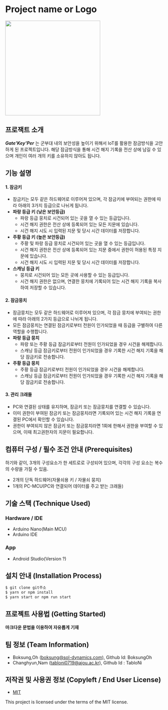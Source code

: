 # Project name or Logo
<!-- ![Logo](https://logosbynick.com/wp-content/uploads/2018/03/final-logo-example.png)
프로젝트명 또는 프로젝트 로고 이미지 **(택1)** -->

<img src="https://user-images.githubusercontent.com/89676600/134014996-9765eac4-832e-4bcf-9888-df70b026a703.jpg"  width="300" height="300"/>

## 프로잭트 소개
***Gate'Key'Per*** 는 군부대 내의 보안성을 높이기 위해서 IoT를 활용한 잠금방식을 고안하게 된 프로젝트입니다. 해당 잠금방식을 통해 시건 해지 기록을 전산 상에 남길 수 있으며 개인이 여러 개의 키를 소유하지 않아도 됩니다.

## 기능 설명
#### 1. 잠금키
 
 - 잠금키는 모두 같은 하드웨어로 이루어져 있으며, 각 잠금키에 부여되는 권한에 따라 아래의 3가지 등급으로 나뉘게 됩니다.
 - **파랑 등급 키 (낮은 보안등급)**
	 - 파랑 등급 뭉치로 시건되어 있는 곳을 열 수 있는 등급입니다.
	 - 시건 해지 권한은 전산 상에 등록되어 있는 모든 지문에 있습니다.
	 - 시건 해지 시도 시 입력된 지문 및 당시 시간 데이터를 저장합니다.
 - **주황 등급 키 (높은 보안등급)**
	 - 주황 및 파랑 등급 뭉치로 시건되어 있는 곳을 열 수 있는 등급입니다.
	 - 시건 해지 권한은 전산 상에 등록되어 있는 지문 중에서 권한이 허용된 특정 지문에 있습니다.
	 - 시건 해지 시도 시 입력된 지문 및 당시 시간 데이터를 저장합니다.
 - **스캐닝 등급 키**
	 - 뭉치로 시건되어 있는 모든 곳에 사용할 수 있는 등급입니다.
	 - 시건 해지 권한은 없으며, 연결한 뭉치에 기록되어 있는 시건 해지 기록을 복사하여 저장할 수 있습니다.

#### 2. 잠금뭉치

- 잠금뭉치는 모두 같은 하드웨어로 이루어져 있으며, 각 잠금 뭉치에 부여되는 권한에 따라 아래의 2가지 등급으로 나뉘게 됩니다.
- 모든 잠금뭉치는 연결된 잠금키로부터 전원이 인가되었을 때 등급을 구별하여 다른 역할을 수행합니다.
- **파랑 등급 뭉치**
	- 파랑 또는 주황 등급 잠금키로부터 전원이 인가되었을 경우 시건을 해제합니다.
	- 스캐닝 등급 잠금키로부터 전원이 인가되었을 경우 기록한 시건 해지 기록을 해당 잠금키로 전송합니다.
 - **주황 등급 뭉치**
	- 주황 등급 잠금키로부터 전원이 인가되었을 경우 시건을 해제합니다.
	- 스캐닝 등급 잠금키로부터 전원이 인가되었을 경우 기록한 시건 해지 기록을 해당 잠금키로 전송합니다.

#### 3. 관리 크래들

- PC와 연결된 상태를 유지하며, 잠금키 또는 잠금뭉치를 연결할 수 있습니다.
- 이미 권한이 부여된 잠금키 또는 잠금뭉치라면 기록되어 있는 시건 해지 기록을 연결된 PC에서 확인할 수 있습니다.
- 권한이 부여되지 않은 잠금키 또는 잠금뭉치라면 1회에 한해서 권한을 부여할 수 있으며, 이때 최고권한자의 지문이 필요합니다.

## 컴퓨터 구성 / 필수 조건 안내 (Prerequisites)
<!--
* ECMAScript 6 지원 브라우저 사용
* 권장: Google Chrome 버젼 77 이상
-->
하기와 같이, 3개의 구성요소가 한 세트로로 구성되어 있으며,
각각의 구성 요소는 복수의 수량을 가질 수 있음.
- 2개의 단독 하드웨어(자물쇠용 키 / 자물쇠 뭉치)
- 1개의 PC-MCU(PC와 연결되어 데이터를 주고 받는 크래들)

## 기술 스택 (Technique Used) 
<!--
### Server(back-end)
 -  nodejs, php, java 등 서버 언어 버전 
 - express, laravel, sptring boot 등 사용한 프레임워크 
 - DB 등 사용한 다른 프로그램 
 
### Front-end
 -  react.js, vue.js 등 사용한 front-end 프레임워크 
 -  UI framework
 - 기타 사용한 라이브러리
-->

### Hardware / IDE
 - Arduino Nano(Main MCU)
 - Arduino IDE

### App
 - Android Studio(Version ?)

## 설치 안내 (Installation Process)
```bash
$ git clone git주소
$ yarn or npm install
$ yarn start or npm run start
```

## 프로젝트 사용법 (Getting Started)
**마크다운 문법을 이용하여 자유롭게 기재**

<!--
잘 모를 경우
구글 검색 - 마크다운 문법
[https://post.naver.com/viewer/postView.nhn?volumeNo=24627214&memberNo=42458017](https://post.naver.com/viewer/postView.nhn?volumeNo=24627214&memberNo=42458017)

 편한 마크다운 에디터를 찾아서 사용
 샘플 에디터 [https://stackedit.io/app#](https://stackedit.io/app#)
--> 

## 팀 정보 (Team Information)
- Boksung,Oh (boksung@sol-dynamics.com), Github Id: BoksungOh
- Changhyun,Nam (tabloni0719@ajou.ac.kr), Github Id : TabloNi

## 저작권 및 사용권 정보 (Copyleft / End User License)
 * [MIT](https://github.com/osam2020-WEB/Sample-ProjectName-TeamName/blob/master/license.md)

This project is licensed under the terms of the MIT license.

